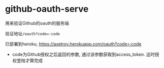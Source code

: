 # github-oauth-serve
用来验证Github的oauth的服务端

验证地址``/oauth?code=:code``

已部署到heroku, https://axetroy.herokuapp.com/oauth?code=:code

- code为Github授权之后返回的参数, 通过该参数获取到access_token. 这时授权登陆才算完成

